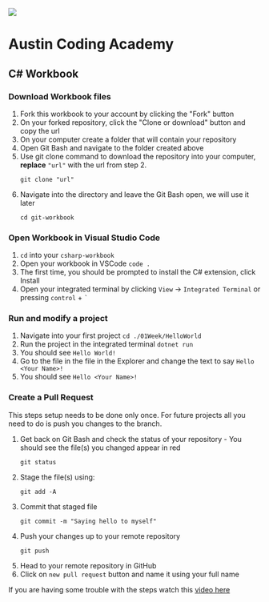 ![](http://en.gravatar.com/userimage/107370100/a08594145564536138dfaaf072c7b241.png)
# Austin Coding Academy

## C# Workbook

### Download Workbook files
1. Fork this workbook to your account by clicking the "Fork" button
1. On your forked repository, click the "Clone or download" button and copy the url
1. On your computer create a folder that will contain your repository
1. Open Git Bash and navigate to the folder created above
1. Use git clone command to download the repository into your computer, **replace** `"url"` with the url from step 2.
    ```
    git clone "url"
    ```
1. Navigate into the directory and leave the Git Bash open, we will use it later
    ```
    cd git-workbook
    ```

### Open Workbook in Visual Studio Code
1. `cd` into your `csharp-workbook`
1. Open your workbook in VSCode `code .`
1. The first time, you should be prompted to install the C# extension, click Install
1. Open your integrated terminal by clicking `View` -> `Integrated Terminal` or pressing `control` + ``` ` ```

### Run and modify a project
1. Navigate into your first project `cd ./01Week/HelloWorld`
1. Run the project in the integrated terminal `dotnet run`
1. You should see `Hello World!`
1. Go to the file in the file in the Explorer and change the text to say `Hello <Your Name>!`
1. You should see `Hello <Your Name>!`

### Create a Pull Request
This steps setup needs to be done only once. For future projects all you need to do is push you changes to the branch.

1. Get back on Git Bash and check the status of your repository - You should see the file(s) you changed appear in red
    ```
    git status
    ```
1. Stage the file(s) using:
    ```
    git add -A
    ```
1. Commit that staged file
    ```
    git commit -m "Saying hello to myself"
    ```
1. Push your changes up to your remote repository
    ```
    git push
    ```
1. Head to your remote repository in GitHub
1. Click on `new pull request` button and name it using your full name

If you are having some trouble with the steps watch this [video here](https://www.youtube.com/watch?v=pMuEKpaYwec)
